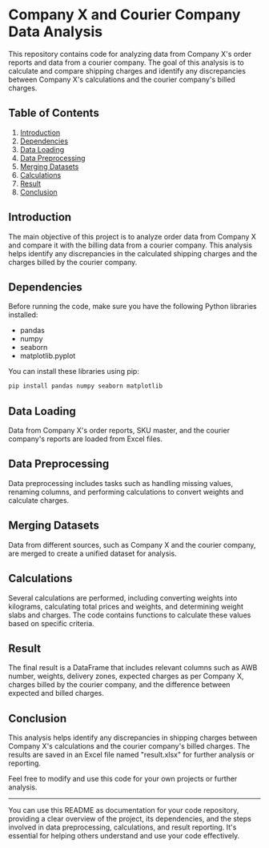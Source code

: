 # Company X and Courier Company Data Analysis

This repository contains code for analyzing data from Company X's order reports and data from a courier company. The goal of this analysis is to calculate and compare shipping charges and identify any discrepancies between Company X's calculations and the courier company's billed charges.

## Table of Contents

1. [Introduction](#introduction)
2. [Dependencies](#dependencies)
3. [Data Loading](#data-loading)
4. [Data Preprocessing](#data-preprocessing)
5. [Merging Datasets](#merging-datasets)
6. [Calculations](#calculations)
7. [Result](#result)
8. [Conclusion](#conclusion)

## Introduction

The main objective of this project is to analyze order data from Company X and compare it with the billing data from a courier company. This analysis helps identify any discrepancies in the calculated shipping charges and the charges billed by the courier company.

## Dependencies

Before running the code, make sure you have the following Python libraries installed:

- pandas
- numpy
- seaborn
- matplotlib.pyplot

You can install these libraries using pip:

```bash
pip install pandas numpy seaborn matplotlib
```

## Data Loading

Data from Company X's order reports, SKU master, and the courier company's reports are loaded from Excel files.

## Data Preprocessing

Data preprocessing includes tasks such as handling missing values, renaming columns, and performing calculations to convert weights and calculate charges.

## Merging Datasets

Data from different sources, such as Company X and the courier company, are merged to create a unified dataset for analysis.

## Calculations

Several calculations are performed, including converting weights into kilograms, calculating total prices and weights, and determining weight slabs and charges. The code contains functions to calculate these values based on specific criteria.

## Result

The final result is a DataFrame that includes relevant columns such as AWB number, weights, delivery zones, expected charges as per Company X, charges billed by the courier company, and the difference between expected and billed charges.

## Conclusion

This analysis helps identify any discrepancies in shipping charges between Company X's calculations and the courier company's billed charges. The results are saved in an Excel file named "result.xlsx" for further analysis or reporting.

Feel free to modify and use this code for your own projects or further analysis.

---

You can use this README as documentation for your code repository, providing a clear overview of the project, its dependencies, and the steps involved in data preprocessing, calculations, and result reporting. It's essential for helping others understand and use your code effectively.
